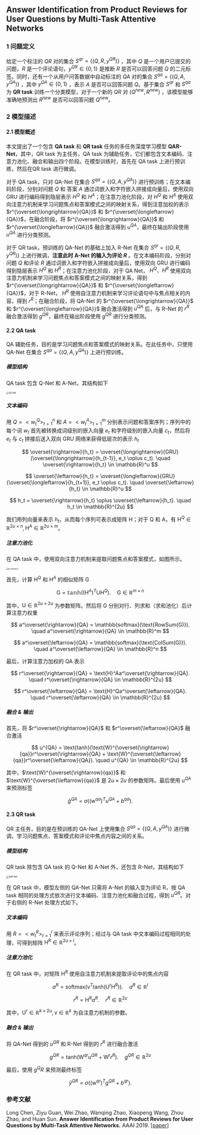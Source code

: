 ## Answer Identification from Product Reviews for User Questions by Multi-Task Attentive Networks

### 1 问题定义

给定一个标注的 $QR$ 对的集合 $S^{qr} = \{(Q,R,y^{QR})\}$ ，其中 $Q$ 是一个用户已提交的问题，$R$ 是一个评论语句，$y^{QR}∈\{0,1\}$ 是推断 $R$ 是否可以回答问题 $Q$ 的二元标签。同时，还有一个从用户问答数据中自动标注的 $QA$ 对的集合 $S^{qa} = \{(Q,A,y^{QA})\}$ ，其中 $y^{QA}∈\{0,1\}$ ，表示 $A$ 是否可以回答问题 $Q$。基于集合 $S^{qr}$ 和 $S^{qa}$ 为 **QR​ task** 训练一个分类模型，对于一个新的 $QR$ 对 $(Q^{new},R^{new})$ ，该模型能够准确地预测出 $R^{new}$ 是否可以回答问题 $Q^{new}$。



### 2 模型描述

#### 2.1 模型概述

本文提出了一个包含 **QA task** 和 **QR task** 任务的多任务深度学习模型 **QAR-Net**，其中，QR task 为主任务，QA task 为辅助任务，它们都包含文本编码、注意力池化、融合和输出四个阶段。在模型训练时，首先在 QA task 上进行预训练，然后在QR task 进行微调。

对于 QA task，只对 QA-Net 在集合 $S^{qa} = \{(Q,A,y^{QA})\}$ 进行预训练；在文本编码阶段，分别对问题 $Q$ 和 答案 $A$ 通过词嵌入和字符嵌入拼接成向量后，使用双向 GRU 进行编码得到隐层表示 $H^Q$ 和 $H^A$；在注意力池化阶段，对 $H^Q$ 和 $H^A$ 使用双向注意力机制来学习问题焦点和答案模式之间的映射关系，得到注意加权的表示 $r^{\overset{\longrightarrow}{QA}}$ 和 $r^{\overset{\longleftarrow}{QA}}$，在融合阶段，将  $r^{\overset{\longrightarrow}{QA}}$ 和 $r^{\overset{\longleftarrow}{QA}}$ 融合激活得到 $u^{QA}$，最终在输出阶段使用 $u^{QA}$ 进行分类预测。

对于 QR task，预训练的 QA-Net 的基础上加入 R-Net 在集合 $S^{qr} = \{(Q,R,y^{QR})\}$ 上进行微调，**注意此时 A-Net 的输入为评论 $R$** 。在文本编码阶段，分别对问题 $Q$ 和评论 $R$ 通过词嵌入和字符嵌入拼接成向量后，使用双向 GRU 进行编码得到隐层表示 $H^Q$ 和 $H^R$；在注意力池化阶段，对于 QA Net， $H^Q、H^R$ 使用双向注意力机制来学习问题焦点和答案模式之间的映射关系，得到 $r^{\overset{\longrightarrow}{QA}}$ 和 $r^{\overset{\longleftarrow}{QA}}$，对于 R-Net， $H^R$ 使用自注意力机制来学习评论语句中与焦点相关的内容，得到  $r^R$；在融合阶段，将 QA-Net 的  $r^{\overset{\longrightarrow}{QA}}$ 和 $r^{\overset{\longleftarrow}{QA}}$ 融合激活得到 $u^{QA}$ 后，与 R-Net 的 $r^R$ 融合激活得到 $g^{QR}$，最终在输出阶段使用 $g^{QR}$ 进行分类预测。

#### 2.2 QA task

QA 辅助任务，目的是学习问题焦点和答案模式的映射关系。在此任务中，只使用 QA-Net 在集合 $S^{qa} = \{(Q,A,y^{QA})\}$ 上进行预训练。

##### 模型结构

QA task 包含 Q-Net 和 A-Net，其结构如下

<img src="../../../img/QA-Net.png" alt="QA-Net" style="zoom:40%;" />

##### 文本编码

用 $Q=<w_t^Q>^n_{t=1}$ 和 $A = <w_t^A>^m_{t=1}$ 分别表示问题和答案序列；序列中的每个词 $w_t$ 首先被转换成词级别的嵌入向量  $e_t$ 和字符级别的嵌入向量 $c_t$，然后将 $e_t$ 与 $c_t$ 拼接后送入双向 GRU 网络来获得低层次的表示 $h_t$

$$
\overset{\rightarrow}{h_t} = \overset{\longrightarrow}{GRU}(\overset{\longrightarrow}{h_{t-1}}, e_t \oplus c_t). \quad \overset{\rightarrow}{h_t} \in \mathbb{R}^u
$$


$$
\overset{\leftarrow}{h_t} = \overset{\longleftarrow}{GRU}(\overset{\longleftarrow}{h_{t+1}}, e_t \oplus c_t). \quad \overset{\leftarrow}{h_t} \in \mathbb{R}^u
$$


$$
h_t = \overset{\rightarrow}{h_t} \oplus \overset{\leftarrow}{h_t}. \quad h_t \in \mathbb{R}^{2u}
$$


我们用列向量来表示 $h_t$，从而每个序列可表示成矩阵 $\text{H}$；对于 Q 和 A，有 $\text{H}^Q \in \mathbb{R}^{2u \times n}, \text{H}^A \in \mathbb{R}^{2u \times m}$。

##### 注意力池化

在 QA task 中，使用双向注意力机制来提取问题焦点和答案模式，如图所示。

<img src="../../../img/bi-attention.png" alt="bi-attention" style="zoom:35%;" />

首先，计算 $\text{H}^Q$ 和 $\text{H}^A$ 的相似矩阵 $\text{G}$

$$
\text{G} = \mathbb{tanh}((\text{H}^A)^T \text{U} \text{H}^Q). \quad \text{G} \in \mathbb{R}^{m \times n}
$$

其中，$\text{U} \in \mathbb{R}^{2u \times 2u}$ 为参数矩阵。然后将 $\text{G}$ 分别对行、列求和（求和池化）后计算注意力权重

$$
a^\overset{\rightarrow}{QA} = \mathbb{softmax}(\text{RowSum(G)}). \quad a^\overset{\rightarrow}{QA} \in \mathbb{R}^m
$$


$$
a^\overset{\leftarrow}{QA} = \mathbb{softmax}(\text{ColSum(G)}). \quad a^\overset{\leftarrow}{QA} \in \mathbb{R}^n
$$


最后，计算注意力加权的 $\text{QA}$ 表示

$$
r^\overset{\rightarrow}{QA} = \text{H}^Aa^\overset{\rightarrow}{QA}. \quad r^\overset{\rightarrow}{QA} \in \mathbb{R}^{2u}
$$


$$
r^\overset{\leftarrow}{QA} = \text{H}^Qa^\overset{\leftarrow}{QA}. \quad r^\overset{\leftarrow}{QA} \in \mathbb{R}^{2u}
$$


##### 融合 & 输出

首先，将 $r^\overset{\rightarrow}{QA}$ 和 $r^\overset{\leftarrow}{QA}$ 融合激活

$$
u^{QA} = \text{tanh}(\text{W}^{\overset{\rightarrow}{qa}}r^\overset{\rightarrow}{QA} + \text{W}^{\overset{\leftarrow}{qa}}r^\overset{\leftarrow}{QA}). \quad u^{QA} \in \mathbb{R}^{2u}
$$

其中，$\text{W}^{\overset{\rightarrow}{qa}}$ 和 $\text{W}^{\overset{\leftarrow}{qa}}$ 是 $2u \times 2u$ 的参数矩阵。最后使用 $u^{QA}$ 来预测标签

$$
\hat{g}^{QA} = \sigma((\text{w}^{qa})^T u^{QA} + b^{qa}).
$$


#### 2.3 QR task

QR 主任务，目的是在预训练的 QA-Net 上使用集合 $S^{qa} = \{(Q,A,y^{QA})\}$ 进行微调，学习问题焦点、答案模式和评论中焦点内容之间的关系。

##### 模型结构

QR task 除包含 QA task 的 Q-Net 和 A-Net 外，还包含 R-Net，其结构如下

<img src="../../../img/QAR-Net.png" alt="QAR-Net" style="zoom:40%;" />

在 QR task 中，模型左侧的 QA-Net 只需将 A-Net 的输入变为评论 R，按 QA task 相同的处理方式依次进行文本编码、注意力池化和融合过程，得到 $u^{QR}$。对于右侧的 R-Net 处理方式如下。

##### 文本编码

用 $R=<w_t^R>^l_{t=1}$ 来表示评论序列；经过与 QA task 中文本编码过程相同的处理，可得到矩阵 $\text{H}^R \in \mathbb{R}^{2u \times l}$。

##### 注意力池化

在 QR task 中，对矩阵 $\text{H}^R$ 使用自注意力机制来提取评论中的焦点内容

$$
a^R = \text{softmax}(\text{v}^T \text{tanh}(\text{U}^r \text{H}^R)). \quad a^R \in \mathbb{R}^l
$$


$$
r^R = \text{H}^R a^R. \quad r^R \in \mathbb{R}^{2u}
$$


其中，$\text{U}^r \in \mathbb{R}^{k \times 2u}, \text{v} \in \mathbb{R}^k$ 为自注意力机制的参数。

##### 融合 & 输出

将 QA-Net 得到的 $u^{QR}$ 和 R-Net 得到的 $r^R$ 进行融合激活

$$
g^{QR} = \text{tanh}(\text{W}^{qr}u^{QR} + \text{W}^r r^R). \quad g^{QR} \in \mathbb{R}^{2u}
$$

最后，使用 $g^QR$ 来预测最终标签

$$
\hat{y}^{QR} = \sigma((\text{w}^{qr})^T g^{QR} + b^{qr}).
$$



### 参考文献

Long Chen, Ziyu Guan, Wei Zhao, Wanqing Zhao, Xiaopeng Wang, Zhou Zhao, and Huan Sun. **Answer Identification from Product Reviews for User Questions by Multi-Task Attentive Networks.** AAAI 2019. [[paper](https://wvvw.aaai.org/ojs/index.php/AAAI/article/view/3767/3645)]

